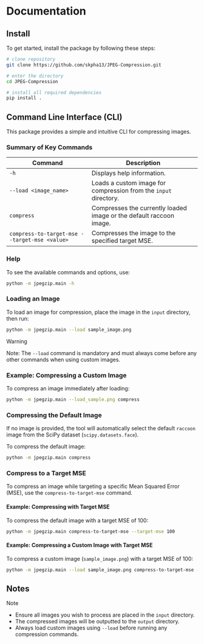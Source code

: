 # Documentation

## Install

To get started, install the package by following these steps:

```bash
# clone repository
git clone https://github.com/skpha13/JPEG-Compression.git

# enter the directory
cd JPEG-Compression

# install all required dependencies
pip install .
```

## Command Line Interface (CLI)

This package provides a simple and intuitive CLI for compressing images.

### Summary of Key Commands

| Command                                       | Description                                                         |
|-----------------------------------------------|---------------------------------------------------------------------|
| `-h`                                          | Displays help information.                                          |
| `--load <image_name>`                         | Loads a custom image for compression from the `input` directory.    |
| `compress`                                    | Compresses the currently loaded image or the default raccoon image. |
| `compress-to-target-mse --target-mse <value>` | Compresses the image to the specified target MSE.                   |


### Help

To see the available commands and options, use:

```bash
python -m jpegzip.main -h
```

### Loading an Image

To load an image for compression, place the image in the `input` directory, then run:

```bash
python -m jpegzip.main --load sample_image.png
```

> [!WARNING]
> Note: The `--load` command is mandatory and must always come before any other commands when using custom images.

### Example: Compressing a Custom Image

To compress an image immediately after loading:

```bash
python -m jpegzip.main --load_sample.png compress
```

### Compressing the Default Image

If no image is provided, the tool will automatically select the default `raccoon` image from the SciPy dataset (`scipy.datasets.face`).

To compress the default image:

```bash
python -m jpegzip.main compress
```

### Compress to a Target MSE

To compress an image while targeting a specific Mean Squared Error (MSE), use the `compress-to-target-mse` command.

#### Example: Compressing with Target MSE

To compress the default image with a target MSE of 100:

```bash
python -m jpegzip.main compress-to-target-mse --target-mse 100
```

#### Example: Compressing a Custom Image with Target MSE

To compress a custom image (`sample_image.png`) with a target MSE of 100:

```bash
python -m jpegzip.main --load sample_image.png compress-to-target-mse --target-mse 100
```

## Notes

> [!NOTE]
> - Ensure all images you wish to process are placed in the `input` directory.
> - The compressed images will be outputted to the `output` directory.
> - Always load custom images using `--load` before running any compression commands.
